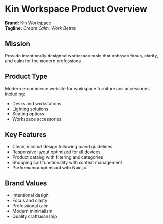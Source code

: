 # Kin Workspace Product Overview

**Brand:** Kin Workspace  
**Tagline:** *Create Calm. Work Better.*

## Mission
Provide intentionally designed workspace tools that enhance focus, clarity, and calm for the modern professional.

## Product Type
Modern e-commerce website for workspace furniture and accessories including:
- Desks and workstations
- Lighting solutions
- Seating options
- Workspace accessories

## Key Features
- Clean, minimal design following brand guidelines
- Responsive layout optimized for all devices
- Product catalog with filtering and categories
- Shopping cart functionality with context management
- Performance-optimized with Next.js

## Brand Values
- Intentional design
- Focus and clarity
- Professional calm
- Modern minimalism
- Quality craftsmanship